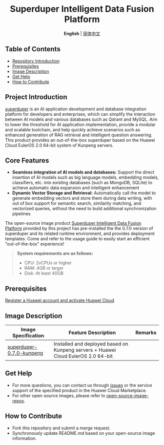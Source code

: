 

<h1 align="center">Superduper Intelligent Data Fusion Platform</h1>
<p align="center">
    <strong>English</strong> | <a href="README_ZH.md">简体中文</a>
</p>




## Table of Contents

- [Repository Introduction](#project-introduction)
- [Prerequisites](#prerequisites)
- [Image Description](#image-description)
- [Get Help](#get-help)
- [How to Contribute](#how-to-contribute)

## Project Introduction



[superduper](https://github.com/superduper-io/superduper)  is an AI application development and database integration platform for developers and enterprises, which can simplify the interaction between AI models and various databases such as Qdrant and MySQL. Aim to lower the threshold for AI application implementation, provide a modular and scalable toolchain, and help quickly achieve scenarios such as enhanced generation of RAG retrieval and intelligent question answering. This product provides an out-of-the-box superduper based on the Huawei Cloud EulerOS 2.0 64-bit system of Kunpeng servers.

## Core Features

- **Seamless integration of AI models and databases:** Support the direct insertion of AI models such as big language models, embedding models, classifiers, etc. into existing databases (such as MongoDB, SQLite) to achieve automatic data expansion and intelligent enhancement
- **Dynamic Vector Storage and Retrieval:** Automatically call the model to generate embedding vectors and store them during data writing, with out of box support for semantic search, similarity matching, and vectorized queries, without the need to build additional synchronization pipelines

The open-source image product [Superduper Intelligent Data Fusion Platform](https://marketplace.huaweicloud.com/intl/hidden/contents/5a51e2bb-f3fe-412e-a26c-5e2628281067) provided by this project has pre-installed the the 0.7.0 version of superduper and its related runtime environment, and provides deployment templates. Come and refer to the usage guide to easily start an efficient "out-of-the-box" experience!

> **System requirements are as follows:**
>
> - CPU: 2vCPUs or higher
> - RAM: 4GB or larger
> - Disk: At least 40GB

## Prerequisites



[Register a Huawei account and activate Huawei Cloud](https://support.huaweicloud.com/usermanual-account/account_id_001.html)

## Image Description



| Image Specification                                          | Feature Description                                          | Remarks |
| ------------------------------------------------------------ | ------------------------------------------------------------ | ------- |
| [superduper-0.7.0-kunpeng](https://github.com/HuaweiCloudDeveloper/superduper-image/tree/superduper-0.7.0-kunpeng) | Installed and deployed based on Kunpeng servers + Huawei Cloud EulerOS 2.0 64-bit |         |

## Get Help

- For more questions, you can contact us through [issues](https://github.com/HuaweiCloudDeveloper/superduper-image/issues) or the service support of the specified product in the Huawei Cloud Marketplace.
- For other open-source images, please refer to [open-source-image-repos](https://github.com/HuaweiCloudDeveloper/open-source-image-repos).

## How to Contribute

- Fork this repository and submit a merge request.
- Synchronously update README.md based on your open-source image information.
